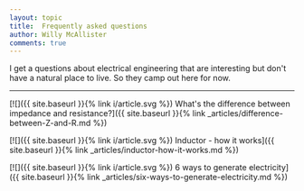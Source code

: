 ```yaml
---
layout: topic
title:  Frequently asked questions
author: Willy McAllister
comments: true
---
```


I get a questions about electrical engineering that are interesting but don't have a natural place to live. So they camp out here for now.

----

[![]({{ site.baseurl }}{% link i/article.svg %}) What's the difference between impedance and resistance?]({{ site.baseurl }}{% link _articles/difference-between-Z-and-R.md %})

[![]({{ site.baseurl }}{% link i/article.svg %}) Inductor - how it works]({{ site.baseurl }}{% link _articles/inductor-how-it-works.md %}) 

[![]({{ site.baseurl }}{% link i/article.svg %}) 6 ways to generate electricity]({{ site.baseurl }}{% link _articles/six-ways-to-generate-electricity.md %}) 


